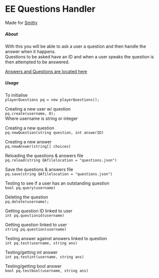 EE Questions Handler
=
Made for [Smitty](http://forums.everybodyedits.com/viewtopic.php?id=35362)

##### About
With this you will be able to ask a user a question and then handle the answer when it happens.  
Questions to be asked have an ID and when a user speaks the question is then attempted to be answered.

[Answers and Questions are located here](https://github.com/koya-io/Everybody-Edits-Question-Handler/blob/master/EE%20Question%20Handler/bin/Debug/question.json)

##### Usage
To initialise  
`playerQuestions pq = new playerQuestions();`

Creating a new user w/ question  
`pq.create(username, 0);`  
Where username is string or integer

Creating a new question  
`pq.newQuestion(string question, int answerID)`

Creating a new answer  
`pq.newAnswer(string[] choices)`

Reloading the questions & answers file  
`pq.reload(string QAfilelocation = "questions.json")`

Save the questions & answers file  
`pq.save(string QAfilelocation = "questions.json")`

Testing to see if a user has an outstanding question  
`bool pq.query(username)`

Deleting the question  
`pq.delete(username);`

Getting question ID linked to user  
`int pq.questionid(username)`  

Getting question linked to user  
`string pq.question(username)`

Testing answer against answers linked to question  
`int pq.test(username, string ans)`

Testing/getting int answer  
`int pq.testint(username, string ans)`

Testing/getting bool answer  
`bool pq.testbool(username, string ans)`